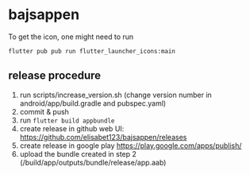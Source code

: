 # bajsappen

To get the icon, one might need to run

```
flutter pub pub run flutter_launcher_icons:main
```

## release procedure
1. run scripts/increase_version.sh (change version number in android/app/build.gradle and pubspec.yaml)
1. commit & push
1. run `flutter build appbundle`
1. create release in github web UI: https://github.com/elisabet123/bajsappen/releases
1. create release in google play https://play.google.com/apps/publish/
1. upload the bundle created in step 2 (<app dir>/build/app/outputs/bundle/release/app.aab)

